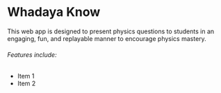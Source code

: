 # Whadaya Know
This web app is designed to present physics questions to students in an engaging, fun, and replayable manner to encourage physics mastery.

###### Features include:
* Item 1
* Item 2
